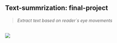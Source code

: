 ## Text-summrization: final-project

>  ###### Extract text based on reader`s eye movements 

![](https://i.ibb.co/kJrqX37/Summar-Eyez-Logo.png)

